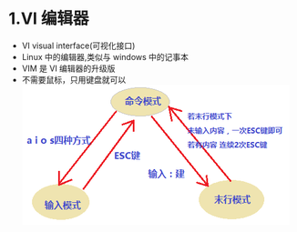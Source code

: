 # 1.VI 编辑器

<!-- ### **vi 编辑器** -->

- VI visual interface(可视化接口)
- Linux 中的编辑器,类似与 windows 中的记事本
- VIM 是 VI 编辑器的升级版
- 不需要鼠标，只用键盘就可以
  ![vi模式切换](../.vuepress/public/vi/1.png "vi模式切换")
